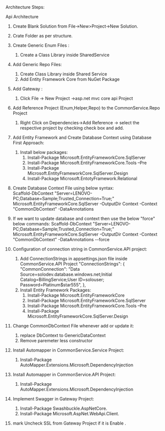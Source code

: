 Architecture Steps:

Api Architecture
1. Create Blank Solution from File->New>Project->New Solution.

2. Crate Folder as per structure.

3. Create Generic Enum Files :
   1. Create a Class Library inside SharedService 
   
4. Add Generic Repo Files:
   1. Create Class Library inside Shared Service
   2. Add Entity Framework Core from NuGet Package
   
5. Add Gateway :
    1. Click File -> New Project  ->asp.net mvc core api Project 
	
6. Add Reference Project (Enum,Helper,Repo) to the CommonService.Repo Project
    1. Right Click on Dependencies->Add Reference -> select the respective project by checking check box and add.
	 
7. Add Entity Framework and Create Database Context using Database First Approach:
     1. Install below packages:
		 1. Install-Package Microsoft.EntityFrameworkCore.SqlServer
		 2. Install-Package Microsoft.EntityFrameworkCore.Tools –Pre
		 3. Install-Package Microsoft.EntityFrameworkCore.SqlServer.Design   
		 4. Install-Package Microsoft.EntotyFramework.Relational
	   
8. Create Database Context File using below syntax:   
   Scaffold-DbContext "Server=LENOVO-PC;Database=Sample;Trusted_Connection=True;" Microsoft.EntityFrameworkCore.SqlServer -OutputDir Context -Context "CommonDbContext" -DataAnnotations
   
9. If we want to update  database and context then use the below "force" below commands:
    Scaffold-DbContext "Server=LENOVO-PC;Database=Sample;Trusted_Connection=True;" Microsoft.EntityFrameworkCore.SqlServer -OutputDir Context -Context "CommonDbContext" -DataAnnotations --force
	
10. Configuration of connection string in CommonService.API project:
     1. Add ConnectionStrings in appsettings.json file inside CommonService.API Project
	      "ConnectionStrings": {
              "CommonConnection": "Data Source=solodev.database.windows.net;Initial Catalog=BillingService;User ID=solouser; Password=Platinum$star555",
            },
	 2. Install Entity Framework Packages:
		  1. Install-Package Microsoft.EntityFrameworkCore
		  2. Install-Package Microsoft.EntityFrameworkCore.SqlServer
		  3. Install-Package Microsoft.EntityFrameworkCore.Tools –Pre
		  4. Install-Package Microsoft.EntityFrameworkCore.SqlServer.Design
		   
11. Change CommonDbContext File whenever add or update it:
      1. replace DbContext to GenericDataContext	
      2. Remove paremeter less constructor	  
	  
12. Install Automapper in CommonService.Service Project:
     1. Install-Package AutoMapper.Extensions.Microsoft.DependencyInjection
		
13. Install Automapper in CommonService.API Project:
      1. Install-Package AutoMapper.Extensions.Microsoft.DependencyInjection
14. Implement Swagger in Gateway Project:
    1. Install-Package Swashbuckle.AspNetCore.	  
	2. Install-Package Microsoft.AspNet.WebApi.Client.
	 
15. mark Uncheck SSL from Gateway Project if it is Enable .
